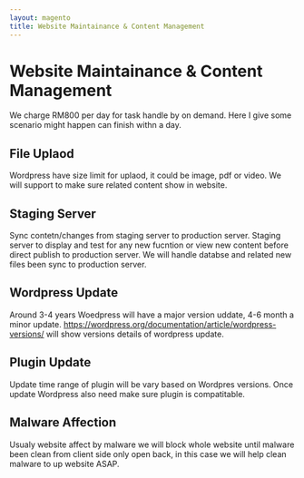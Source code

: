 ```yaml
---
layout: magento
title: Website Maintainance & Content Management
---
```

# Website Maintainance & Content Management
We charge RM800 per day for task handle by on demand. Here I give some scenario might happen can finish withn a day.


## File Uplaod
Wordpress have size limit for uplaod, it could be image, pdf or video. We will support to make sure related content show in website.

## Staging Server
Sync contetn/changes from staging server to production server. Staging server to display and test for any new fucntion or view new content before direct publish to production server. We will handle databse and related new files been sync to production server.


## Wordpress Update
Around 3-4 years Woedpress will have a major version uddate, 4-6 month a minor update. https://wordpress.org/documentation/article/wordpress-versions/ will show versions details of wordpress update.

## Plugin Update
Update time range of plugin will be vary based on Wordpres versions. Once update Wordpress also need make sure plugin is compatitable.

## Malware Affection
Usualy website affect by malware we will block whole website until malware been clean from client side only open back, in this case we will help clean malware to up website ASAP.






